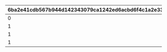 |6ba2e41cdb567b944d142343079ca1242ed6acbd6f4c1a2e335765ebb2b68c17|d62371c3067b562ab7ad278a6afb39c17851fc04fbd23f328372ad02b6b47fd6|56cc0b366cfb843d6685d547146555752d575b7537aa9ed1ea2377d25a0b8dbe|01446e463ca7c0ae0808bd98d63b6c0ac19885d65f0d89cafab025f00dfaedea|7023ade8c5ea63535f6277a18093b854b22ce34b1e3edcdea1ade72f0cf6171a|8b318b984c4fc29fa71c914f4671bf04c3ced31708f48249067a017dd8105892|184299ca9f378807c4cdee96f31fdb5432ac95b4c55d813824bdb7f807a328be|5b1a7f7a98103dcd7de22d0f732faf710dcba2df702937e056f2fcc055391b60|81b9b6550ccf7427ef50609487a02762a9282245c0079f38bf7a66e75e7c707b|a89dd92428800166b12cf9a194b007151c8b52f63f4410f2ce4e91e139e226bd|923bf625e5eb66ad59a2fe4b99cb2106ad6bb1670ec73b2961fbc403d2c52055|2aebb592b479c0116557e8a84296c17554340e3a224e2e54d4ed0e2ec1cfd27e|
| --- | --- | --- | --- | --- | --- | --- | --- | --- | --- | --- | --- |
|0|804100101|50003|22003|94002|1|1001|20003|23001|0|10011|1|
|1|804100201|50003|22003|94002|4|1002|91002|23001|1|10021|1|
|1|804100301|50003|22003|94002|7|1003|91002|23001|4|10031|1|
|1|0|50003|22003|94002|10|1004|91002|23001|7|10040|0|